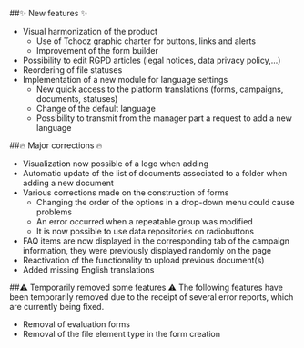 ##✨ New features ✨
- Visual harmonization of the product
  - Use of Tchooz graphic charter for buttons, links and alerts
  - Improvement of the form builder
- Possibility to edit RGPD articles (legal notices, data privacy policy,...)
- Reordering of file statuses
- Implementation of a new module for language settings
  - New quick access to the platform translations (forms, campaigns, documents, statuses)
  - Change of the default language
  - Possibility to transmit from the manager part a request to add a new language

##🔥 Major corrections 🔥
- Visualization now possible of a logo when adding
- Automatic update of the list of documents associated to a folder when adding a new document
- Various corrections made on the construction of forms
  - Changing the order of the options in a drop-down menu could cause problems
  - An error occurred when a repeatable group was modified
  - It is now possible to use data repositories on radiobuttons
- FAQ items are now displayed in the corresponding tab of the campaign information, they were previously displayed randomly on the page
- Reactivation of the functionality to upload previous document(s)
- Added missing English translations

##⚠️ Temporarily removed some features ⚠️
The following features have been temporarily removed due to the receipt of several error reports, which are currently being fixed.
- Removal of evaluation forms
- Removal of the file element type in the form creation
